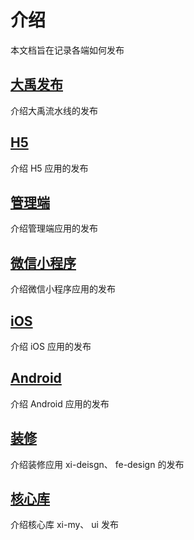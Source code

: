 # 介绍

本文档旨在记录各端如何发布

## [大禹发布](./publish/dayu.md)

介绍大禹流水线的发布

## [H5](./publish/h5.md)

介绍 H5 应用的发布

## [管理端](./publish/b.md)

介绍管理端应用的发布

## [微信小程序](./publish/mini.md)

介绍微信小程序应用的发布

## [iOS](./publish/ios.md)

介绍 iOS 应用的发布

## [Android](./publish/android.md)

介绍 Android 应用的发布

## [装修](./publish/design.md)

介绍装修应用 xi-deisgn、 fe-design 的发布

## [核心库](./publish/ui.md)

介绍核心库 xi-my、 ui 发布
